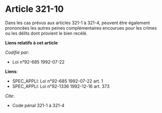 # Article 321-10

Dans les cas prévus aux articles 321-1 à 321-4, peuvent être également prononcées les autres peines complémentaires encourues
pour les crimes ou les délits dont provient le bien recélé.

**Liens relatifs à cet article**

_Codifié par_:

  - Loi n°92-685 1992-07-22

**Liens**:

  - SPEC_APPLI: Loi n°92-685 1992-07-22 art. 1
  - SPEC_APPLI: Loi n°92-1336 1992-12-16 art. 373

_Cite_:

  - Code pénal 321-1 à 321-4
